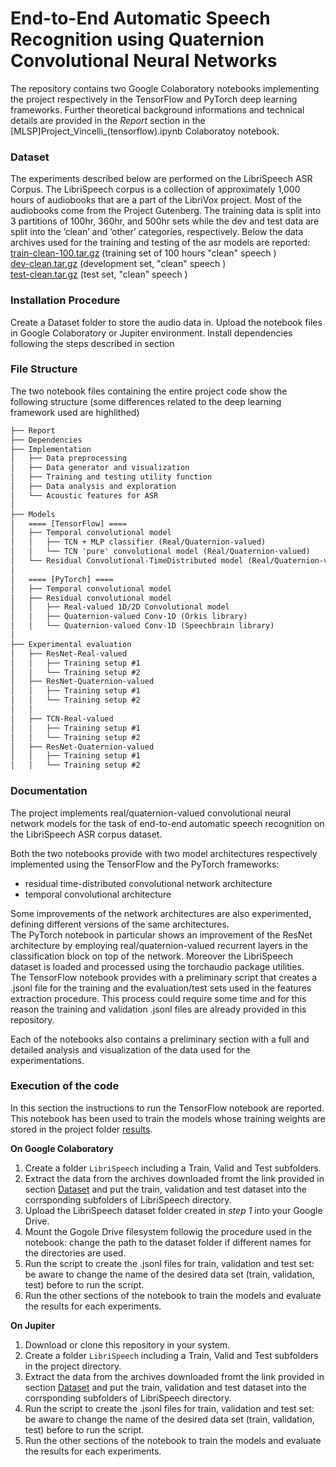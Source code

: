 # End-to-End Automatic Speech Recognition using Quaternion Convolutional Neural Networks
The repository contains two Google Colaboratory notebooks implementing the project respectively in the TensorFlow and PyTorch deep learning frameworks.
Further theoretical background informations and technical details are provided in the *Report* section in the [MLSP]Project_Vincelli_(tensorflow).ipynb Colaboratoy notebook.

### Dataset
The experiments described below are performed on the LibriSpeech ASR Corpus. The LibriSpeech corpus is a collection of approximately 1,000 hours of audiobooks that are a part of the LibriVox project. Most of the audiobooks come from the Project Gutenberg. The training data is split into 3 partitions of 100hr, 360hr, and 500hr sets while the dev and test data are split into the ’clean’ and ’other’ categories, respectively.
Below the data archives used for the training and testing of the asr models are reported:  
[train-clean-100.tar.gz](https://www.openslr.org/resources/12/train-clean-100.tar.gz) (training set of 100 hours "clean" speech )  
[dev-clean.tar.gz](https://www.openslr.org/resources/12/dev-clean.tar.gz) (development set, "clean" speech )  
[test-clean.tar.gz](https://www.openslr.org/resources/12/test-clean.tar.gz) (test set, "clean" speech )  


### Installation Procedure
Create a Dataset folder to store the audio data in. Upload the notebook files in Google Colaboratory or Jupiter environment. Install dependencies following the steps described in section 

### File Structure
The two notebook files containing the entire project code show the following structure (some differences related to the deep learning framework used are highlithed)

```txt
├── Report
├── Dependencies
├── Implementation
│   ├── Data preprocessing      
│   ├── Data generator and visualization          
│   ├── Training and testing utility function            
│   ├── Data analysis and exploration            
│   └── Acoustic features for ASR             
│
├── Models
│   ==== [TensorFlow] ====
│   ├── Temporal convolutional model                  
│   │   ├── TCN + MLP classifier (Real/Quaternion-valued)                               
│   │   └── TCN 'pure' convolutional model (Real/Quaternion-valued)                              
│   └── Residual Convolutional-TimeDistributed model (Real/Quaternion-valued)               
│
│   ==== [PyTorch] ====
│   ├── Temporal convolutional model                  
│   ├── Residual convolutional model     
│   │   ├── Real-valued 1D/2D Convolutional model
│   │   ├── Quaternion-valued Conv-1D (Orkis library)
│   │   └── Quaternion-valued Conv-1D (Speechbrain library)
│
├── Experimental evaluation
│   ├── ResNet-Real-valued                
│   │   ├── Training setup #1                                
│   │   └── Training setup #2       
│   ├── ResNet-Quaternion-valued                
│   │   ├── Training setup #1                                 
│   │   └── Training setup #2  
│   │   
│   ├── TCN-Real-valued
│   │   ├── Training setup #1                              
│   │   └── Training setup #2  
│   ├── ResNet-Quaternion-valued                
│   │   ├── Training setup #1                                 
│   │   └── Training setup #2  
```

### Documentation
The project implements real/quaternion-valued convolutional neural network models for the task of end-to-end automatic speech recognition on the LibriSpeech ASR corpus dataset.  

Both the two notebooks provide with two model architectures respectively implemented using the TensorFlow and the PyTorch frameworks:
- residual time-distributed convolutional network architecture
- temporal convolutional architecture  

Some improvements of the network architectures are also experimented, defining different versions of the same architectures.  
The PyTorch notebook in particular shows an improvement of the ResNet architecture by employing real/quaternion-valued recurrent layers in the classification block on top of the network.  Moreover the LibriSpeech dataset is loaded and processed using the torchaudio package utilities.  
The TensorFlow notebook provides with a preliminary script that creates a .jsonl file for the training and the evaluation/test sets used in the features extraction procedure.  This process could require some time and for this reason the training and validation .jsonl files are already provided in this repository.  

Each of the notebooks also contains a preliminary section with a full and detailed analysis and visualization of the data used for the experimentations.  

### Execution of the code
In this section the instructions to run the TensorFlow notebook are reported. This notebook has been used to train the models whose training weights are stored in the project folder [results](results).

**On Google Colaboratory**  

1. Create a folder `LibriSpeech` including a Train, Valid and Test subfolders.
2. Extract the data from the archives downloaded fromt the link provided in section [Dataset](#dataset) and put the train, validation and test dataset into the corrsponding subfolders of LibriSpeech directory.
3. Upload the LibriSpeech dataset folder created in *step 1* into your Google Drive.
4. Mount the Gogole Drive filesystem followig the procedure used in the notebook: change the path to the dataset folder if different names for the directories are used.
5. Run the script to create the .jsonl files for train, validation and test set: be aware to change the name of the desired data set (train, validation, test) before to run the script.
6. Run the other sections of the notebook to train the models and evaluate the results for each experiments.

**On Jupiter**  

1. Download or clone this repository in your system.
2. Create a folder `LibriSpeech` including a Train, Valid and Test subfolders in the project directory.
3. Extract the data from the archives downloaded fromt the link provided in section [Dataset](#dataset) and put the train, validation and test dataset into the corrsponding subfolders of LibriSpeech directory.
5. Run the script to create the .jsonl files for train, validation and test set: be aware to change the name of the desired data set (train, validation, test) before to run the script.
6. Run the other sections of the notebook to train the models and evaluate the results for each experiments.

